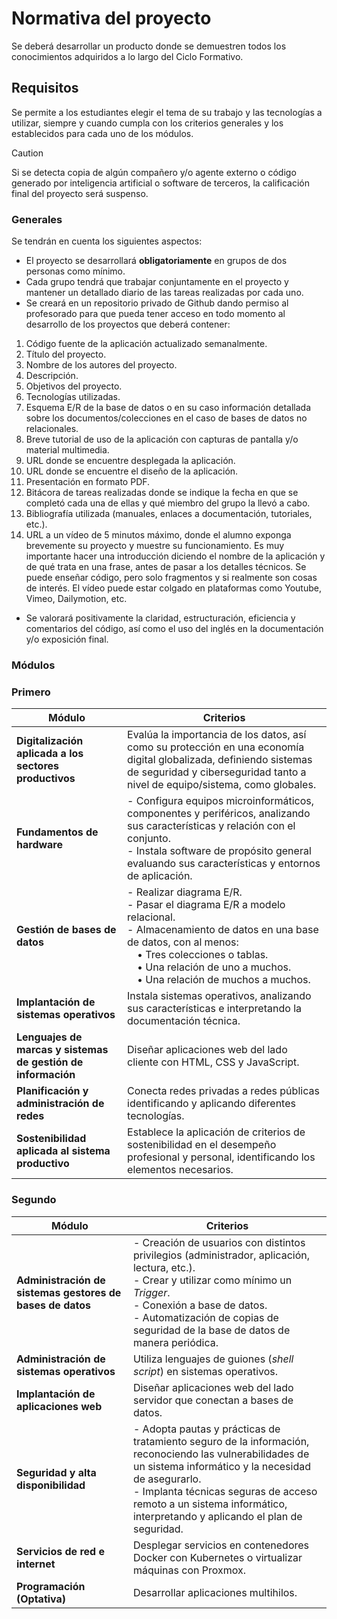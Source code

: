 # Normativa del proyecto

Se deberá desarrollar un producto donde se demuestren todos los conocimientos adquiridos a lo largo del Ciclo Formativo. 

## Requisitos

Se permite a los estudiantes elegir el tema de su trabajo y las tecnologías a utilizar, siempre y cuando cumpla con los criterios generales y los establecidos para cada uno de los módulos.

> [!CAUTION]
> Si se detecta copia de algún compañero y/o agente externo o código generado por inteligencia artificial o software de terceros, la calificación final del proyecto será suspenso.

### Generales
Se tendrán en cuenta los siguientes aspectos:
- El proyecto se desarrollará **obligatoriamente** en grupos de dos personas como mínimo.
- Cada grupo tendrá que trabajar conjuntamente en el proyecto y mantener un detallado diario de las tareas realizadas por cada uno.
- Se creará en un repositorio privado de Github dando permiso al profesorado para que pueda tener acceso en todo momento al desarrollo de los proyectos que deberá contener:
1. Código fuente de la aplicación actualizado semanalmente.
2. Título del proyecto.
3. Nombre de los autores del proyecto.
4. Descripción.
5. Objetivos del proyecto.
6. Tecnologías utilizadas.
7. Esquema E/R de la base de datos o en su caso información detallada sobre los documentos/colecciones en el caso de bases de datos no relacionales.
8. Breve tutorial de uso de la aplicación con capturas de pantalla y/o material multimedia.
9. URL donde se encuentre desplegada la aplicación.
10. URL donde se encuentre el diseño de la aplicación.
11. Presentación en formato PDF.
12. Bitácora de tareas realizadas donde se indique la fecha en que se completó cada una de ellas y qué miembro del grupo la llevó a cabo.
13. Bibliografía utilizada (manuales, enlaces a documentación, tutoriales, etc.).
14. URL a un vídeo de 5 minutos máximo, donde el alumno exponga brevemente su proyecto y muestre su funcionamiento. Es muy importante hacer una introducción diciendo el nombre de la aplicación y de qué trata en una frase, antes de pasar a los detalles técnicos. Se puede enseñar código, pero solo fragmentos y si realmente son cosas de interés. El vídeo puede estar colgado en plataformas como Youtube, Vimeo, Dailymotion, etc.

- Se valorará positivamente la claridad, estructuración, eficiencia y comentarios del código, así como el uso del inglés en la documentación y/o exposición final.

### **Módulos**
### Primero

| Módulo | Criterios |
|--------|----------------------------------------|
| **Digitalización aplicada a los sectores productivos** | Evalúa la importancia de los datos, así como su protección en una economía digital globalizada, definiendo sistemas de seguridad y ciberseguridad tanto a nivel de equipo/sistema, como globales. |
| **Fundamentos de hardware** | - Configura equipos microinformáticos, componentes y periféricos, analizando sus características y relación con el conjunto.<br>- Instala software de propósito general evaluando sus características y entornos de aplicación. |
| **Gestión de bases de datos** | - Realizar diagrama E/R.<br>- Pasar el diagrama E/R a modelo relacional.<br>- Almacenamiento de datos en una base de datos, con al menos:<br> • Tres colecciones o tablas.<br> • Una relación de uno a muchos.<br> • Una relación de muchos a muchos. |
| **Implantación de sistemas operativos** | Instala sistemas operativos, analizando sus características e interpretando la documentación técnica. |
| **Lenguajes de marcas y sistemas de gestión de información** | Diseñar aplicaciones web del lado cliente con HTML, CSS y JavaScript. |
| **Planificación y administración de redes** | Conecta redes privadas a redes públicas identificando y aplicando diferentes tecnologías. |
| **Sostenibilidad aplicada al sistema productivo** | Establece la aplicación de criterios de sostenibilidad en el desempeño profesional y personal, identificando los elementos necesarios. |


### Segundo

| Módulo | Criterios |
|--------|----------------------------------------|
| **Administración de sistemas gestores de bases de datos** | - Creación de usuarios con distintos privilegios (administrador, aplicación, lectura, etc.).<br>- Crear y utilizar como mínimo un *Trigger*.<br>- Conexión a base de datos.<br>- Automatización de copias de seguridad de la base de datos de manera periódica. |
| **Administración de sistemas operativos** | Utiliza lenguajes de guiones (*shell script*) en sistemas operativos. |
| **Implantación de aplicaciones web** | Diseñar aplicaciones web del lado servidor que conectan a bases de datos. |
| **Seguridad y alta disponibilidad** | - Adopta pautas y prácticas de tratamiento seguro de la información, reconociendo las vulnerabilidades de un sistema informático y la necesidad de asegurarlo.<br>- Implanta técnicas seguras de acceso remoto a un sistema informático, interpretando y aplicando el plan de seguridad. |
| **Servicios de red e internet** | Desplegar servicios en contenedores Docker con Kubernetes o virtualizar máquinas con Proxmox. |
| **Programación (Optativa)** | Desarrollar aplicaciones multihilos. |


